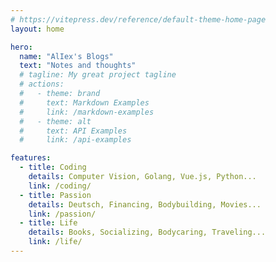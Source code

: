 ```yaml
---
# https://vitepress.dev/reference/default-theme-home-page
layout: home

hero:
  name: "AlIex's Blogs"
  text: "Notes and thoughts"
  # tagline: My great project tagline
  # actions:
  #   - theme: brand
  #     text: Markdown Examples
  #     link: /markdown-examples
  #   - theme: alt
  #     text: API Examples
  #     link: /api-examples

features:
  - title: Coding
    details: Computer Vision, Golang, Vue.js, Python...
    link: /coding/
  - title: Passion
    details: Deutsch, Financing, Bodybuilding, Movies...
    link: /passion/
  - title: Life
    details: Books, Socializing, Bodycaring, Traveling...
    link: /life/
---
```


